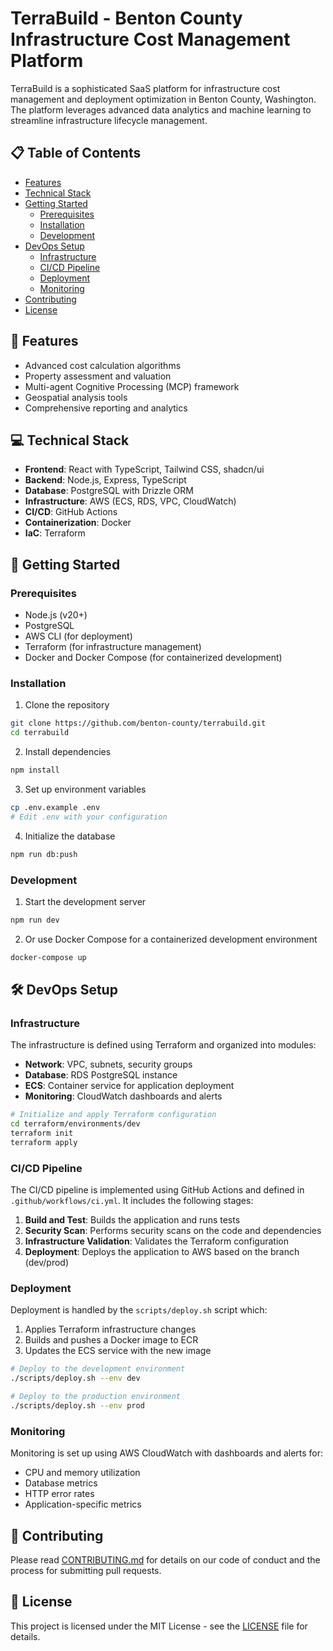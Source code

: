 # TerraBuild - Benton County Infrastructure Cost Management Platform

TerraBuild is a sophisticated SaaS platform for infrastructure cost management and deployment optimization in Benton County, Washington. The platform leverages advanced data analytics and machine learning to streamline infrastructure lifecycle management.

## 📋 Table of Contents

- [Features](#features)
- [Technical Stack](#technical-stack)
- [Getting Started](#getting-started)
  - [Prerequisites](#prerequisites)
  - [Installation](#installation)
  - [Development](#development)
- [DevOps Setup](#devops-setup)
  - [Infrastructure](#infrastructure)
  - [CI/CD Pipeline](#cicd-pipeline)
  - [Deployment](#deployment)
  - [Monitoring](#monitoring)
- [Contributing](#contributing)
- [License](#license)

## 🚀 Features

- Advanced cost calculation algorithms
- Property assessment and valuation
- Multi-agent Cognitive Processing (MCP) framework
- Geospatial analysis tools
- Comprehensive reporting and analytics

## 💻 Technical Stack

- **Frontend**: React with TypeScript, Tailwind CSS, shadcn/ui
- **Backend**: Node.js, Express, TypeScript
- **Database**: PostgreSQL with Drizzle ORM
- **Infrastructure**: AWS (ECS, RDS, VPC, CloudWatch)
- **CI/CD**: GitHub Actions
- **Containerization**: Docker
- **IaC**: Terraform

## 🏁 Getting Started

### Prerequisites

- Node.js (v20+)
- PostgreSQL
- AWS CLI (for deployment)
- Terraform (for infrastructure management)
- Docker and Docker Compose (for containerized development)

### Installation

1. Clone the repository

```bash
git clone https://github.com/benton-county/terrabuild.git
cd terrabuild
```

2. Install dependencies

```bash
npm install
```

3. Set up environment variables

```bash
cp .env.example .env
# Edit .env with your configuration
```

4. Initialize the database

```bash
npm run db:push
```

### Development

1. Start the development server

```bash
npm run dev
```

2. Or use Docker Compose for a containerized development environment

```bash
docker-compose up
```

## 🛠️ DevOps Setup

### Infrastructure

The infrastructure is defined using Terraform and organized into modules:

- **Network**: VPC, subnets, security groups
- **Database**: RDS PostgreSQL instance
- **ECS**: Container service for application deployment
- **Monitoring**: CloudWatch dashboards and alerts

```bash
# Initialize and apply Terraform configuration
cd terraform/environments/dev
terraform init
terraform apply
```

### CI/CD Pipeline

The CI/CD pipeline is implemented using GitHub Actions and defined in `.github/workflows/ci.yml`. It includes the following stages:

1. **Build and Test**: Builds the application and runs tests
2. **Security Scan**: Performs security scans on the code and dependencies
3. **Infrastructure Validation**: Validates the Terraform configuration
4. **Deployment**: Deploys the application to AWS based on the branch (dev/prod)

### Deployment

Deployment is handled by the `scripts/deploy.sh` script which:

1. Applies Terraform infrastructure changes
2. Builds and pushes a Docker image to ECR
3. Updates the ECS service with the new image

```bash
# Deploy to the development environment
./scripts/deploy.sh --env dev

# Deploy to the production environment
./scripts/deploy.sh --env prod
```

### Monitoring

Monitoring is set up using AWS CloudWatch with dashboards and alerts for:

- CPU and memory utilization
- Database metrics
- HTTP error rates
- Application-specific metrics

## 👥 Contributing

Please read [CONTRIBUTING.md](CONTRIBUTING.md) for details on our code of conduct and the process for submitting pull requests.

## 📄 License

This project is licensed under the MIT License - see the [LICENSE](LICENSE) file for details.